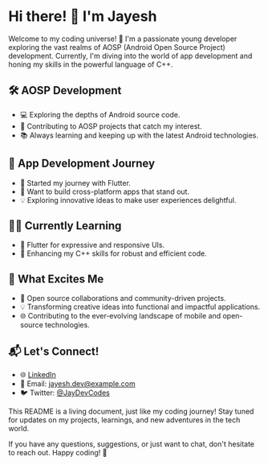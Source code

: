 # Hi there! 👋 I'm Jayesh

Welcome to my coding universe! 🚀 I'm a passionate young developer exploring the vast realms of AOSP (Android Open Source Project) development. Currently, I'm diving into the world of app development and honing my skills in the powerful language of C++.

## 🛠️ AOSP Development
- 💻 Exploring the depths of Android source code.
- 🚀 Contributing to AOSP projects that catch my interest.
- 📚 Always learning and keeping up with the latest Android technologies.

## 📱 App Development Journey
- 🎨 Started my journey with Flutter.
- 🚀 Want to build cross-platform apps that stand out.
- 💡 Exploring innovative ideas to make user experiences delightful.

## 🧑‍💻 Currently Learning
- 🚀 Flutter for expressive and responsive UIs.
- 🤖 Enhancing my C++ skills for robust and efficient code.

## 🌟 What Excites Me
- 🚀 Open source collaborations and community-driven projects.
- 💡 Transforming creative ideas into functional and impactful applications.
- 🌐 Contributing to the ever-evolving landscape of mobile and open-source technologies.

## 📬 Let's Connect!
- 🌐 [LinkedIn](https://www.linkedin.com/in/jayesh-developer/)
- 📧 Email: jayesh.dev@example.com
- 🐦 Twitter: [@JayDevCodes](https://twitter.com/JayDevCodes)


This README is a living document, just like my coding journey! Stay tuned for updates on my projects, learnings, and new adventures in the tech world.

If you have any questions, suggestions, or just want to chat, don't hesitate to reach out. Happy coding! 🚀
